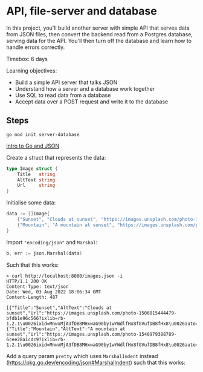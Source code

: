 # API, file-server and database

In this project, you'll build another server with simple API that serves data from JSON files, then convert the backend read from a Postgres database, serving data for the API. You'll then turn off the database and learn how to handle errors correctly.

Timebox: 6 days

Learning objectives:

- Build a simple API server that talks JSON
- Understand how a server and a database work together
- Use SQL to read data from a database
- Accept data over a POST request and write it to the database

## Steps

`go mod init server-database`

[intro to Go and JSON](https://go.dev/blog/json)

Create a struct that represents the data:

```go
type Image struct {
	Title   string
	AltText string
	Url     string
}
```

Initialise some data:

```go
data := []Image{
    {"Sunset", "Clouds at sunset", "https://images.unsplash.com/photo-1506815444479-bfdb1e96c566?ixlib=rb-1.2.1&ixid=MnwxMjA3fDB8MHxwaG90by1wYWdlfHx8fGVufDB8fHx8&auto=format&fit=crop&w=1000&q=80"},
    {"Mountain", "A mountain at sunset", "https://images.unsplash.com/photo-1540979388789-6cee28a1cdc9?ixlib=rb-1.2.1&ixid=MnwxMjA3fDB8MHxwaG90by1wYWdlfHx8fGVufDB8fHx8&auto=format&fit=crop&w=1000&q=80"},
}
```

Import `"encoding/json"` and `Marshal`:

```go
b, err := json.Marshal(data)
```

Such that this works:

```
> curl http://localhost:8080/images.json -i
HTTP/1.1 200 OK
Content-Type: text/json
Date: Wed, 03 Aug 2022 18:06:34 GMT
Content-Length: 487

[{"Title":"Sunset","AltText":"Clouds at sunset","Url":"https://images.unsplash.com/photo-1506815444479-bfdb1e96c566?ixlib=rb-1.2.1\u0026ixid=MnwxMjA3fDB8MHxwaG90by1wYWdlfHx8fGVufDB8fHx8\u0026auto=format\u0026fit=crop\u0026w=1000\u0026q=80"},{"Title":"Mountain","AltText":"A mountain at sunset","Url":"https://images.unsplash.com/photo-1540979388789-6cee28a1cdc9?ixlib=rb-1.2.1\u0026ixid=MnwxMjA3fDB8MHxwaG90by1wYWdlfHx8fGVufDB8fHx8\u0026auto=format\u0026fit=crop\u0026w=1000\u0026q=80"}]
```

Add a query param `pretty` which uses `MarshalIndent` instead (https://pkg.go.dev/encoding/json#MarshalIndent) such that this works:
